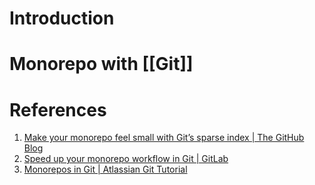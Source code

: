 ---
---
# Introduction

# Monorepo with [[Git]]


# References
1. [Make your monorepo feel small with Git’s sparse index | The GitHub Blog](https://github.blog/2021-11-10-make-your-monorepo-feel-small-with-gits-sparse-index/)
2. [Speed up your monorepo workflow in Git | GitLab](https://about.gitlab.com/blog/2022/09/06/speed-up-your-monorepo-workflow-in-git/)
3. [Monorepos in Git | Atlassian Git Tutorial](https://www.atlassian.com/git/tutorials/monorepos)